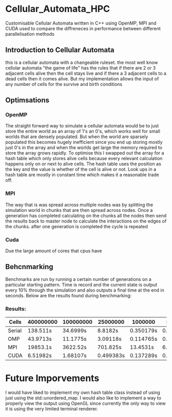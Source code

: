 # Cellular_Automata_HPC
Customisable Cellular Automata written in C++ using OpenMP, MPI and CUDA used to compare the diffreneces in performance between different parallelisation methods

## Introduction to Cellular Automata 
this is a cellular automata with a changeable ruleset. the most well know cellular automata "the game of life" has the rules that if there are 2 or 3 adjacent cells alive then the cell stays live and if there a 3 adjacent cells to a dead cells then it comes alive. But my implementation allows the input of any number of cells for the survive and birth conditions

## Optimsations
### OpenMP
The straight forward way to simulate a cellular automata would be to just store the entire world as an array of 1's an 0's, which works well for small worlds that are densely populated. But when the world are sparsely populated this becomes hugely inefficient since you end up storing mostly just 0's in the array and when the worlds get large the memory required to store the array grows rapidly. To optimise this I swapped out the array for a hash table which only stores alive cells because every relevant calculation happens only on or next to alive cells. The hash table uses the position as the key and the value is whether of the cell is alive or not. Look ups in a hash table are mostly in constant time which makes it a reasonable trade off.

### MPI
The way that is was spread across multiple nodes was by splitting the simulation world in chunks that are then spread across nodes. Once a generation has completed calculating on the chunks all the nodes then send the results back to master node to calculate the interactions on the edges of the chunks. after one generation is completed the cycle is repeated

### Cuda
Due the large amount of cores that cpus have 

## Behcnmarking
Benchmarks are run by running a certain number of generations on a particular starting pattern. Time is record and the current state is output every 10% through the simulation and also outputs a final time at the end in seconds. Below are the results found during benchmarking:
### Results:
| Cells  | 400000000 | 100000000 | 25000000 | 1000000  | 562500   | 250000   | 62500    | 100      |
| ------ | --------- | --------- | -------- | -------- | -------- | -------- | -------- | -------- |
| Serial | 138.511s   | 34.6999s   | 8.8182s   | 0.350179s | 0.200059s | 0.08722s  | 0.022642s | 0.000261s |
| OMP    | 43.9713s   | 11.1775s   | 3.09118s  | 0.114765s | 0.063866s | 0.047792s | 0.007799s | 0.000679s |
| MPI    | 19853.1s   | 3622.52s   | 701.825s  | 13.4531s  | 6.55774s  | 3.15742s  | 1.06508s  | 0.085449s |
| CUDA   | 6.51982s   | 1.68107s   | 0.499383s | 0.137289s | 0.130311s | 0.123818s | 0.119705s | 0.117259s |

# Future Imporvements
I would have liked to implement my own hash table class instead of using just using the std::unordered_map. I would also like to implement a way to properly view the output using OpenGL since currently the only way to view it is using the very limited terminal renderer.
